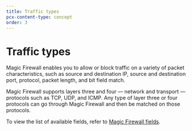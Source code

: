 ```yaml
---
title: Traffic types
pcx-content-type: concept
order: 3
---
```


# Traffic types

Magic Firewall enables you to allow or block traffic on a variety of packet characteristics, such as source and destination IP, source and destination port, protocol, packet length, and bit field match.

Magic Firewall supports layers three and four — network and transport — protocols such as TCP, UDP, and ICMP. Any type of layer three or four protocols can go through Magic Firewall and then be matched on those protocols.

To view the list of available fields, refer to [Magic Firewall fields](/reference/magic-firewall-fields).
